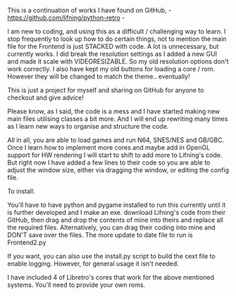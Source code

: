 This is a continuation of works I have found on GitHub, - https://github.com/lifning/python-retro -

I am new to coding, and using this as a difficult / challenging way to learn. I stop frequently to look up how to do certain things, not to mention the main file for the Frontend is just STACKED with code. A lot is unnecessary, but currently works. I did break the resolution settings as I added a new GUI and made it scale with VIDEORESIZABLE. So my old resolution options don't work correctly. I also have kept my old buttons for loading a core / rom. However they will be changed to match the theme.. eventually!

This is just a project for myself and sharing on GitHub for anyone to checkout and give advice!

Please know, as I said, the code is a mess and I have started making new main files utilising classes a bit more. And I will end up rewriting many times as I learn new ways to organise and structure the code.

All in all, you are able to load games and run N64, SNES/NES and GB/GBC. Once I learn how to implement more cores and maybe add in OpenGL support for HW rendering I will start to shift to add more to Lifning's code. But right now I have added a few lines to their code so you are able to adjust the window size, either via dragging the window, or editing the config file.

To install.

You'll have to have python and pygame installed to run this currently until it is further developed and I make an exe. download Lifning's code from their GitHub, then drag and drop the contents of mine into theirs and replace all the required files. Alternatively, you can drag their coding into mine and DON'T save over the files. The more update to date file to run is Frontend2.py

If you want, you can also use the install.py script to build the cext file to enable logging. However, for general usage it isn't needed.

I have included 4 of Libretro's cores that work for the above mentioned systems. You'll need to provide your own roms.
